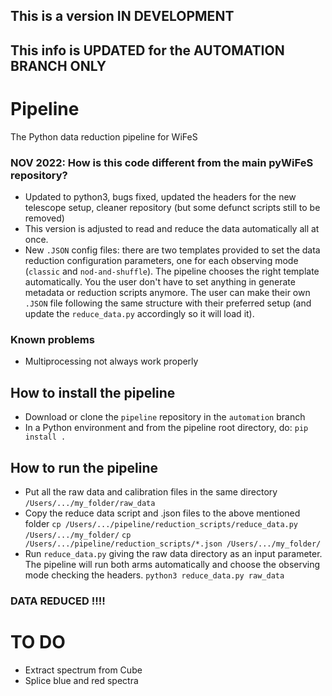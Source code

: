 ## This is a version IN DEVELOPMENT 
## This info is UPDATED for the AUTOMATION BRANCH ONLY



# Pipeline
The Python data reduction pipeline for WiFeS


### NOV 2022: How is this code different from the main pyWiFeS repository?
- Updated to python3, bugs fixed, updated the headers for the new telescope setup, cleaner repository (but some defunct scripts still to be removed)
- This version is adjusted to read and reduce the data automatically all at once.  
- New `.JSON` config files: there are two templates provided to set the data reduction configuration parameters, one for each observing mode (`classic` and `nod-and-shuffle`). The pipeline chooses the right template automatically. You the user don't have to set anything in generate metadata or reduction scripts anymore. The user can make their own `.JSON` file following the same structure with their preferred setup (and update the `reduce_data.py` accordingly so it will load it).


### Known problems
- Multiprocessing not always work properly


## How to install the pipeline
- Download or clone the `pipeline` repository in the `automation` branch
- In a Python environment and from the pipeline root directory, do:
`pip install .`


## How to run the pipeline
- Put all the raw data and calibration files in the same directory 
`/Users/.../my_folder/raw_data`
- Copy the reduce data script and .json files to the above mentioned folder
`cp /Users/.../pipeline/reduction_scripts/reduce_data.py /Users/.../my_folder/`
`cp /Users/.../pipeline/reduction_scripts/*.json /Users/.../my_folder/`
- Run `reduce_data.py` giving the raw data directory as an input parameter. The pipeline will run both arms automatically and choose the observing mode checking the headers.
`python3 reduce_data.py raw_data`


### DATA REDUCED !!!!



# TO DO   
- Extract spectrum from Cube
- Splice blue and red spectra









